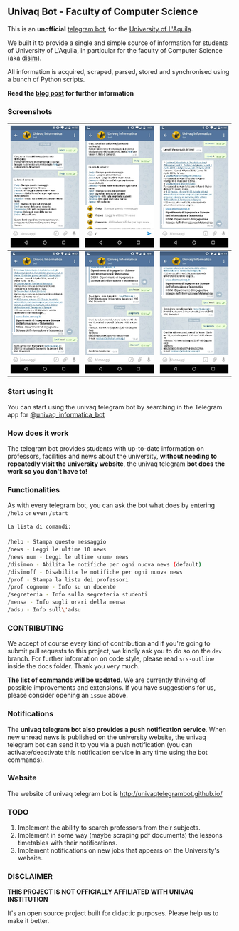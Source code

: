 ## Univaq Bot - Faculty of Computer Science

This is an **unofficial** [telegram bot](https://telegram.org/blog/bot-revolution), for the [University of L'Aquila](http://univaq.it).

We built it to provide a single and simple source of information for students of University of L'Aquila, in particular for the faculty of Computer Science (aka [disim](http://www.disim.univaq.it)).

All information is acquired, scraped, parsed, stored and synchronised using a bunch of Python scripts.

**Read the [blog post](http://blog.giacomocerquone.com/how-we-built-our-university-s-bot/) for further information**

### Screenshots
![screen1](screenshots/screen1.jpg) | ![screen2](screenshots/screen2.jpg) | ![screen3](screenshots/screen3.jpg)
--- | --- | ---
![screen4](screenshots/screen4.jpg) | ![screen5](screenshots/screen5.jpg) | ![screen6](screenshots/screen6.jpg)

### Start using it

You can start using the univaq telegram bot by searching in the Telegram app for [@univaq_informatica_bot](https://telegram.me/univaq_informatica_bot)

### How does it work

The telegram bot provides students with up-to-date information on professors, facilities and news about the university, **without needing to repeatedly visit the university website**, the univaq telegram **bot does the work so you don't have to!**

### Functionalities

As with every telegram bot, you can ask the bot what does by entering `/help` or even `/start`

```sh
La lista di comandi:

/help - Stampa questo messaggio
/news - Leggi le ultime 10 news
/news num - Leggi le ultime <num> news
/disimon - Abilita le notifiche per ogni nuova news (default)
/disimoff - Disabilita le notifiche per ogni nuova news
/prof - Stampa la lista dei professori
/prof cognome - Info su un docente
/segreteria - Info sulla segreteria studenti
/mensa - Info sugli orari della mensa
/adsu - Info sull\'adsu
```

### CONTRIBUTING
We accept of course every kind of contribution and if you're going to submit pull requests to this project, we kindly ask you to do so on the `dev` branch.
For further information on code style, please read `srs-outline` inside the docs folder. Thank you very much.

**The list of commands will be updated**. We are currently thinking of possible improvements and extensions.  If you have suggestions for us, please consider opening an `issue` above.

### Notifications

The **univaq telegram bot also provides a push notification service**. When new unread news is published on the university website, the univaq telegram bot can send it to you via a push notification (you can activate/deactivate this notification service in any time using the bot commands).

### Website

The website of univaq telegram bot is http://univaqtelegrambot.github.io/

### TODO

1. Implement the ability to search professors from their subjects.
2. Implement in some way (maybe scraping pdf documents) the lessons timetables with their notifications.
3. Implement notifications on new jobs that appears on the University's website.

### DISCLAIMER

**THIS PROJECT IS NOT OFFICIALLY AFFILIATED WITH UNIVAQ INSTITUTION**

It's an open source project built for didactic purposes.  Please help us to make it better.
